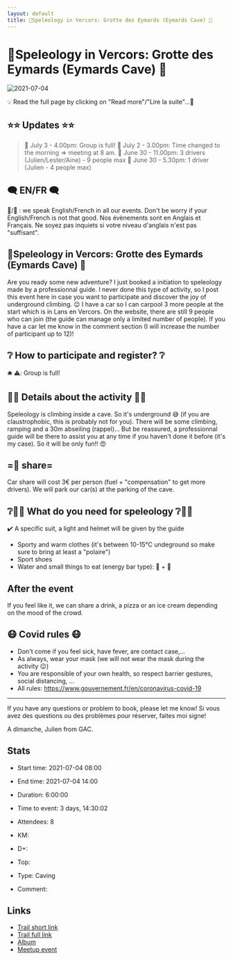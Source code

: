 ```yaml
---
layout: default
title: 🔦Speleology in Vercors: Grotte des Eymards (Eymards Cave) 🧗
---
```


# 🔦Speleology in Vercors: Grotte des Eymards (Eymards Cave) 🧗

![2021-07-04](/Stats/img/orig/2021-07-04.jpg)

💡 Read the full page by clicking on "Read more"/"Lire la suite"...💜

## ⭐⭐ Updates ⭐⭐
> 📅 July 3 - 4.00pm: Group is full!
> 📅 July 2 - 3.00pm: Time changed to the morning => meeting at 8 am.
> 📅 June 30 - 11.00pm: 3 drivers (Julien/Lester/Aine) - 9 people max
> 📅 June 30 - 5.30pm: 1 driver (Julien - 4 people max)

## 🗨️ EN/FR 🗨️
🦅/🐓 : we speak English/French in all our events. Don't be worry if your English/French is not that good. Nos évènements sont en Anglais et Français. Ne soyez pas inquiets si votre niveau d'anglais n'est pas "suffisant".

## 🔦Speleology in Vercors: Grotte des Eymards (Eymards Cave) 🧗
Are you ready some new adventure? I just booked a initiation to speleology made by a professionnal guide. I never done this type of activity, so I post this event here in case you want to participate and discover the joy of underground climbing. 😉 I have a car so I can carpool 3 more people at the start which is in Lans en Vercors. On the website, there are still 9 people who can join (the guide can manage only a limited number of people). If you have a car let me know in the comment section (I will increase the number of participant up to 12)!

## ❔ How to participate and register? ❔
🛎️ ⚠️: Group is full!

## 🧗‍♂️ Details about the activity 🧗‍♂️
Speleology is climbing inside a cave. So it's underground 😅 (if you are claustrophobic, this is probably not for you). There will be some climbing, ramping and a 30m abseiling (rappel)... But be reassured, a professionnal guide will be there to assist you at any time if you haven't done it before (it's my case). So it will be only fun!! 😍

## =🚗 share=
Car share will cost 3€ per person (fuel + "compensation" to get more drivers). We will park our car(s) at the parking of the cave.

## ❔🧗‍♂️ What do you need for speleology ❔🧗‍♂️
✔️ A specific suit, a light and helmet will be given by the guide
- Sporty and warm clothes (it's between 10-15°C undeground so make sure to bring at least a "polaire")
- Sport shoes
- Water and small things to eat (energy bar type): 🍫 + 🧃

## After the event
If you feel like it, we can share a drink, a pizza or an ice cream depending on the mood of the crowd.

## 😷 Covid rules 😷
- Don't come if you feel sick, have fever, are contact case,...
- As always, wear your mask (we will not wear the mask during the activity 😉)
- You are responsible of your own health, so respect barrier gestures, social distancing, ...
- All rules: https://www.gouvernement.fr/en/coronavirus-covid-19

-----------------------
If you have any questions or problem to book, please let me know!
Si vous avez des questions ou des problèmes pour réserver, faites moi signe!

A dimanche,
Julien from GAC.

## Stats

- Start time: 2021-07-04 08:00
- End time: 2021-07-04 14:00
- Duration: 6:00:00
- Time to event: 3 days, 14:30:02
- Attendees: 8

- KM: 
- D+: 
- Top: 
- Type: Caving
- Comment: 

## Links

- [Trail short link]()
- [Trail full link]()
- [Album](https://binnette.github.io/GacImg2021/2021-07-04-🔦Speleology-in-Vercors-Grotte-des-Eymards-Eymards-Cave-🧗.html)
- [Meetup event](https://www.meetup.com/grenoble-adventure-club-english-french/events/279171624/)
